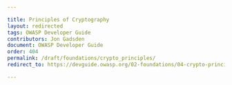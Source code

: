```yaml
---

title: Principles of Cryptography
layout: redirected
tags: OWASP Developer Guide
contributors: Jon Gadsden
document: OWASP Developer Guide
order: 404
permalink: /draft/foundations/crypto_principles/
redirect_to: https://devguide.owasp.org/02-foundations/04-crypto-principles/

---
```

